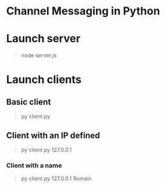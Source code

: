 Channel Messaging in Python
===========================

# Launch server
> node server.js

# Launch clients

## Basic client
> py client.py

## Client with an IP defined
> py client.py 127.0.0.1

### Client with a name
> py client.py 127.0.0.1 Romain
